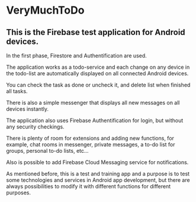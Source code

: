# VeryMuchToDo

## This is the Firebase test application for Android devices.

In the first phase, Firestore and Authentification are used.

The application works as a todo-service and each change on any device in the todo-list are automatically displayed on all connected Android devices.

You can check the task as done or uncheck it, and delete list when finished all tasks.

There is also a simple messenger that displays all new messages on all devices instantly.

The application also uses Firebase Authentification for login, but without any security checkings.

There is plenty of room for extensions and adding new functions, for example, chat rooms in messenger, private messages, a to-do list for groups, personal to-do lists, etc...

Also is possible to add Firebase Cloud Messaging service for notifications.

As mentioned before, this is a test and training app and a purpose is to test some technologies and services in Android app development, but there are always possibilities to modify it with different functions for different purposes.

